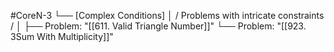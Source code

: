 #CoreN-3
└── [Complex Conditions]
    │   / Problems with intricate constraints /
    │
    ├── Problem: "[[611. Valid Triangle Number]]"
    └── Problem: "[[923. 3Sum With Multiplicity]]"